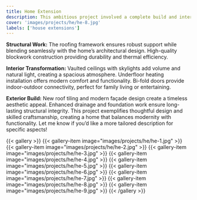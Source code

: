 ```yaml
---
title: Home Extension
description: This ambitious project involved a complete build and interior overhaul, resulting in a modern, spacious, and functional living space. The development journey is showcased through every stage of construction, from foundation to final finishing.
cover: 'images/projects/he/he-8.jpg'
labels: ['house extensions']
---
```


**Structural Work:**
The roofing framework ensures robust support while blending seamlessly with the home’s architectural design.
High-quality blockwork construction providing durability and thermal efficiency.

**Interior Transformation:**
Vaulted ceilings with skylights add volume and natural light, creating a spacious atmosphere.
Underfloor heating installation offers modern comfort and functionality.
Bi-fold doors provide indoor-outdoor connectivity, perfect for family living or entertaining.

**Exterior Build:**
New roof tiling and modern façade design create a timeless aesthetic appeal.
Enhanced drainage and foundation work ensure long-lasting structural integrity.
This project exemplifies thoughtful design and skilled craftsmanship, creating a home that balances modernity with functionality. Let me know if you’d like a more tailored description for specific aspects!

{{< gallery >}}
{{< gallery-item image="images/projects/he/he-1.jpg" >}}
{{< gallery-item image="images/projects/he/he-2.jpg" >}}
{{< gallery-item image="images/projects/he/he-3.jpg" >}}
{{< gallery-item image="images/projects/he/he-4.jpg" >}}
{{< gallery-item image="images/projects/he/he-5.jpg" >}}
{{< gallery-item image="images/projects/he/he-6.jpg" >}}
{{< gallery-item image="images/projects/he/he-7.jpg" >}}
{{< gallery-item image="images/projects/he/he-8.jpg" >}}
{{< gallery-item image="images/projects/he/he-9.jpg" >}}
{{< /gallery >}}
